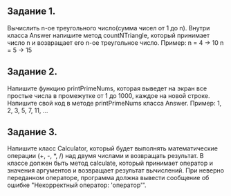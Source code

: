 ## Задание 1.
Вычислить n-ое треугольного число(сумма чисел от 1 до n).
Внутри класса Answer напишите метод countNTriangle, который принимает число n и возвращает его n-ое треугольное число.
Пример:
n = 4 -> 10
n = 5 -> 15

## Задание 2.
Напишите функцию printPrimeNums, которая выведет на экран все простые числа в промежутке от 1 до 1000, каждое на новой строке.
Напишите свой код в методе printPrimeNums класса Answer.
Пример: 1, 2, 3, 5, 7, 11, ...

## Задание 3.
Напишите класс Calculator, который будет выполнять математические операции (+, -, *, /) над двумя числами и возвращать результат. В классе должен быть метод calculate, который принимает оператор и значения аргументов и возвращает результат вычислений.
При неверно переданном операторе, программа должна вывести сообщение об ошибке "Некорректный оператор: 'оператор'".